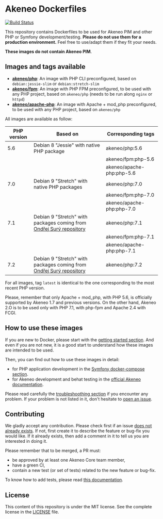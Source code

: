 # Akeneo Dockerfiles

[![Build Status](https://travis-ci.org/akeneo/Dockerfiles.svg?branch=master)](https://travis-ci.org/akeneo/Dockerfiles)

This repository contains Dockerfiles to be used for Akeneo PIM and other PHP or Symfony development/testing. **Please do not use them for a production environment.** Feel free to use/adapt them if they fit your needs.

**These images do not contain Akeneo PIM**.

## Images and tags available

- [**akeneo/php**](php/7.1/README.md): An image with PHP CLI preconfigured, based on `debian:jessie-slim` or `debian:stretch-slim`
- [**akeneo/fpm**](fpm/7.1/README.md): An image with PHP FPM preconfigured, to be used with any PHP project, based on `akeneo/php` (needs to be run along `nginx` or `httpd`)
- [**akeneo/apache-php**](apache-php/7.1/README.md): An image with Apache + mod_php preconfigured, to be used with any PHP project, based on `akeneo/php`

All images are available as follow:

| PHP version | Based on                                                                                     | Corresponding tags        |
|-------------|----------------------------------------------------------------------------------------------|---------------------------|
| 5.6         | Debian 8 "Jessie" with native PHP package                                                    | akeneo/php:5.6            |
|             |                                                                                              | akeneo/fpm:php-5.6        |
|             |                                                                                              | akeneo/apache-php:php-5.6 |
| 7.0         | Debian 9 "Stretch" with native PHP packages                                                  | akeneo/php:7.0            |
|             |                                                                                              | akeneo/fpm:php-7.0        |
|             |                                                                                              | akeneo/apache-php:php-7.0 |
| 7.1         | Debian 9 "Stretch" with packages coming from [Ondřej Surý repository](https://deb.sury.org/) | akeneo/php:7.1            |
|             |                                                                                              | akeneo/fpm:php-7.1        |
|             |                                                                                              | akeneo/apache-php:php-7.1 |
| 7.2         | Debian 9 "Stretch" with packages coming from [Ondřej Surý repository](https://deb.sury.org/) | akeneo/php:7.2            |

For all images, tag `latest` is identical to the one corresponding to the most recent PHP version.

Please, remember that only Apache + mod_php, with PHP 5.6, is officially supported by Akeneo 1.7 and previous versions.
On the other hand, Akeneo 2.O is to be used only with PHP 7.1, with php-fpm and Apache 2.4 with FCGI.

## How to use these images

If you are new to Docker, please start with the [getting started section](https://github.com/akeneo/Dockerfiles/blob/master/Docs/getting-started.md).
And even if you are not new, it is a good start to understand how these images are intended to be used.

Then, you can find out how to use these images in detail:
- for PHP application development in the [Symfony docker-compose section](https://github.com/akeneo/Dockerfiles/blob/master/Docs/symfony/compose.md).
- for Akeneo development and behat testing in the [official Akeneo documentation](https://docs.akeneo.com/).

Please read carefully the [troubleshoothing section](https://github.com/akeneo/Dockerfiles/blob/master/Docs/troubleshooting.md) if you encounter any problem.
If your problem is not listed in it, don't hesitate to [open an issue](https://github.com/akeneo/Dockerfiles/issues).

## Contributing

We gladly accept any contribution. Please check first if an issue [does not already exists](https://github.com/akeneo/Dockerfiles/issues).
If not, first create it to describe the feature or bug-fix you would like. If it already exists, then add a comment in it to tell us you are interested in doing it.

Please remember that to be merged, a PR must:
- be approved by at least one Akeneo Core team member,
- have a green CI,
- contain a new test (or set of tests) related to the new feature or bug-fix.

To know how to add tests, please read [this documentation](https://github.com/akeneo/Dockerfiles/blob/master/Docs/testing.md).

## License

This content of this repository is under the MIT license. See the complete license in the [LICENSE](https://github.com/akeneo/Dockerfiles/blob/master/LICENSE) file.
